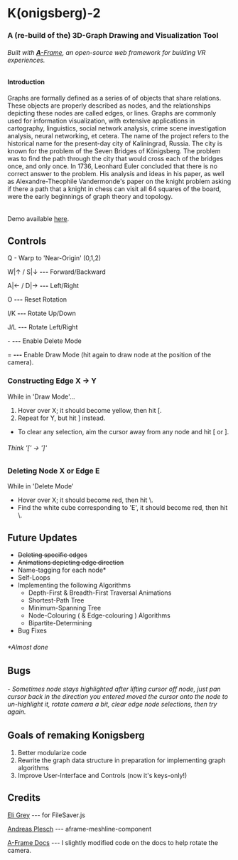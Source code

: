  # K(onigsberg)-2
### A (re-build of the) 3D-Graph Drawing and Visualization Tool
###### Built with [**A**-Frame](https://aframe.io/), an open-source web framework for building VR experiences.

#### Introduction
Graphs are formally defined as a series of of objects that share relations. These objects are properly described as nodes, and the relationships depicting these nodes are called edges, or lines. Graphs are commonly used for information visualization, with extensive applications in cartography, linguistics, social network analysis, crime scene investigation analysis, neural networking, et cetera. The name of the project refers to the historical name for the present-day city of Kaliningrad, Russia. The city is known for the problem of the Seven Bridges of Königsberg. The problem was to find the path through the city that would cross each of the bridges once, and only once. In 1736, Leonhard Euler concluded that there is no correct answer to the problem. His analysis and ideas in his paper, as well as Alexandre-Theophile Vandermonde's paper on the knight problem asking if there a path that a knight in chess can visit all 64 squares of the board, were the early beginnings of graph theory and topology. 

###### 

Demo available [here](https://zysberg.github.io/Demos/K-2/index.html).

## Controls

Q - Warp to 'Near-Origin' (0,1,2)

W|&uarr;  /  S|&darr;   **---** Forward/Backward

A|&larr; / D|&rarr; **---** Left/Right

O **---** Reset Rotation

I/K **---** Rotate Up/Down 

J/L **---** Rotate Left/Right

\- **---** Enable Delete Mode

= **---**  Enable Draw Mode (hit again to draw node at the position of the camera).

### Constructing Edge X &rarr; Y
While in 'Draw Mode'...
1. Hover over X; it should become yellow, then hit \[. 
2. Repeat for Y, but hit \] instead.
- To clear any selection, aim the cursor away from any node and hit \[ or \].
###### _Think '\[' &rarr; '\]'_

### Deleting Node X or Edge E
While in 'Delete Mode'
- Hover over X; it should become red, then hit \\.
- Find the white cube corresponding to 'E', it should become red, then hit \\.

 ## Future Updates
- ~~Deleting specific edges~~
- ~~Animations depicting edge direction~~
- Name-tagging for each node*
- Self-Loops
- Implementing the following Algorithms
	- Depth-First & Breadth-First Traversal Animations
	- Shortest-Path Tree
	- Minimum-Spanning Tree
	- Node-Colouring ( & Edge-colouring ) Algorithms
	- Bipartite-Determining
- Bug Fixes

###### *Almost done
## Bugs
###### - Sometimes node stays highlighted after lifting cursor off node, just pan cursor back in the direction you entered moved the cursor onto the node to un-highlight it, rotate camera a bit, clear edge node selections, then try again.
## Goals of remaking Konigsberg
1. Better modularize code
2. Rewrite the graph data structure in preparation for implementing graph algorithms
3. Improve User-Interface and Controls (now it's keys-only!)

## Credits
[Eli Grey](https://github.com/eligrey/FileSaver.js/) *---* for FileSaver.js

[Andreas Plesch](https://github.com/andreasplesch/aframe-meshline-component) *---* aframe-meshline-component

[A-Frame Docs](https://github.com/aframevr/aframe/blob/master/docs/components/camera.md) *---* I slightly modified code on the docs to help rotate the camera.
